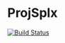 # ProjSplx

[![Build Status](https://travis-ci.org/mpf/ProjSplx.jl.svg?branch=master)](https://travis-ci.org/mpf/ProjSplx.jl)
